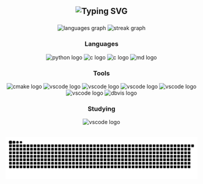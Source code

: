 <div align="center">
<h2 href="https://git.io/typing-svg"><img src="https://readme-typing-svg.demolab.com?font=Fira+Code&weight=500&size=30&pause=1000&color=BC94FF&center=true&vCenter=true&random=false&width=600&lines=Welcome!;I'm+William+Gyrulf;A+software+engineer+student+%F0%9F%A7%91%F0%9F%8F%BC%E2%80%8D%F0%9F%92%BB;From+Sweden%F0%9F%87%B8%F0%9F%87%AA" alt="Typing SVG" /></h2>
</div>

###

<div align="center">
  <img src="https://github-readme-stats.vercel.app/api/top-langs?username=WilleGyr&locale=en&hide_title=false&layout=compact&card_width=320&langs_count=5&theme=material-palenight&hide_border=false" height="140" alt="languages graph"  />
  <img src="https://streak-stats.demolab.com?user=WilleGyr&locale=en&mode=weekly&theme=material-palenight&hide_border=false&border_radius=5" height="140" alt="streak graph"  />
</div>

###

<div align="center">
  <p><h3>Languages</h3></p>
  <img src="https://cdn.jsdelivr.net/gh/devicons/devicon/icons/python/python-original.svg" height="45" alt="python logo"  />
  <img src="https://cdn.jsdelivr.net/gh/devicons/devicon/icons/c/c-original.svg" height="45" alt="c logo"  />
  <img src="https://raw.githubusercontent.com/isocpp/logos/64ef037049f87ac74875dbe72695e59118b52186/cpp_logo.svg" height="45" alt="c logo"  />
  <img src="https://skillicons.dev/icons?i=md" height="45" alt="md logo"  />
  
  ###
  
  <p><h3> Tools </h3></p>
  <img src="https://skillicons.dev/icons?i=cmake" height="45" alt="cmake logo"  />
  <img src="https://skillicons.dev/icons?i=vscode" height="45" alt="vscode logo"  />
  <img src="https://skillicons.dev/icons?i=apple" height="45" alt="vscode logo"  />
  <img src="https://skillicons.dev/icons?i=windows" height="45" alt="vscode logo"  />
  <img src="https://skillicons.dev/icons?i=github" height="45" alt="vscode logo"  />
  <img src="https://skillicons.dev/icons?i=gitlab" height="45" alt="vscode logo"  />
  <img src="https://www.dbvis.com/wp-content/uploads/2023/08/DbVis-Icon.png" height="48" alt="dbvis logo" />

  ###

  <p><h3> Studying </h3></p>
  <img src="https://skillicons.dev/icons?i=mysql" height="45" alt="vscode logo"  />
</div>


<br clear="both">
<p align="center">
  <img src="https://raw.githubusercontent.com/WilleGyr/WilleGyr/output/snake.svg" alt="Snake animation" />
</p>

###
